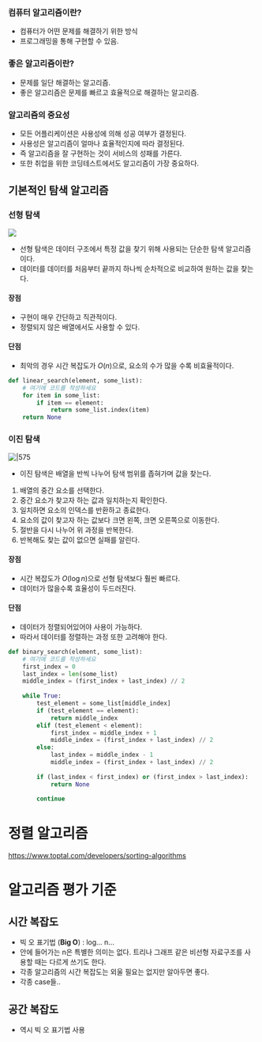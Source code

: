 ### 컴퓨터 알고리즘이란?

- 컴퓨터가 어떤 문제를 해결하기 위한 방식
- 프로그래밍을 통해 구현할 수 있음.

### 좋은 알고리즘이란?

- 문제를 일단 해결하는 알고리즘.
- 좋은 알고리즘은 문제를 빠르고 효율적으로 해결하는 알고리즘.

### 알고리즘의 중요성

- 모든 어플리케이션은 사용성에 의해 성공 여부가 결정된다.
- 사용성은 알고리즘이 얼마나 효율적인지에 따라 결정된다.
- 즉 알고리즘을 잘 구현하는 것이 서비스의 성패를 가른다.
- 또한 취업을 위한 코딩테스트에서도 알고리즘이 가장 중요하다.

## 기본적인 탐색 알고리즘

### 선형 탐색 

![](https://sushrutkuchik.wordpress.com/wp-content/uploads/2020/05/linear_search.gif)

- 선형 탐색은 데이터 구조에서 특정 값을 찾기 위해 사용되는 단순한 탐색 알고리즘이다.
- 데이터를 데이터를 처음부터 끝까지 하나씩 순차적으로 비교하여 원하는 값을 찾는다.
#### 장점
- 구현이 매우 간단하고 직관적이다.
- 정렬되지 않은 배열에서도 사용할 수 있다.
#### 단점
- 최악의 경우 시간 복잡도가 $O(n)$으로, 요소의 수가 많을 수록 비효율적이다.

```python
def linear_search(element, some_list):
    # 여기에 코드를 작성하세요
    for item in some_list:
        if item == element:
            return some_list.index(item)
    return None
```
### 이진 탐색

![|575](https://d18l82el6cdm1i.cloudfront.net/uploads/bePceUMnSG-binary_search_gif.gif)

- 이진 탐색은 배열을 반씩 나누어 탐색 범위를 좁혀가며 값을 찾는다.

1. 배열의 중간 요소를 선택한다.
2. 중간 요소가 찾고자 하는 값과 일치하는지 확인한다. 
3. 일치하면 요소의 인덱스를 반환하고 종료한다.
4. 요소의 값이 찾고자 하는 값보다 크면 왼쪽, 크면 오른쪽으로 이동한다.
5. 절반을 다시 나누어 위 과정을 반복한다.
6. 반복해도 찾는 값이 없으면 실패를 알린다.

#### 장점
- 시간 복잡도가 $O(\log n)$으로 선형 탐색보다 훨씬 빠르다.
- 데이터가 많을수록 효율성이 두드러진다.
#### 단점
- 데이터가 정렬되어있어야 사용이 가능하다.
- 따라서 데이터를 정렬하는 과정 또한 고려해야 한다.

```python
def binary_search(element, some_list):
    # 여기에 코드를 작성하세요
    first_index = 0
    last_index = len(some_list)
    middle_index = (first_index + last_index) // 2
    
    while True:
        test_element = some_list[middle_index]
        if (test_element == element):
            return middle_index
        elif (test_element < element):
            first_index = middle_index + 1
            middle_index = (first_index + last_index) // 2
        else:
            last_index = middle_index - 1
            middle_index = (first_index + last_index) // 2
            
        if (last_index < first_index) or (first_index > last_index):
            return None
            
        continue
```
# 정렬 알고리즘

https://www.toptal.com/developers/sorting-algorithms

# 알고리즘 평가 기준

## 시간 복잡도

- 빅 오 표기법 (**Big O**) : log... n...
- 안에 들어가는 n은 특별한 의미는 없다. 트리나 그래프 같은 비선형 자료구조를 사용할 때는 다르게 쓰기도 한다.
- 각종 알고리즘의 시간 복잡도는 외울 필요는 없지만 알아두면 좋다.
- 각종 case들..

## 공간 복잡도

- 역시 빅 오 표기법 사용